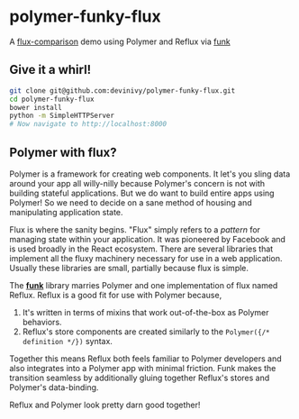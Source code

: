 # polymer-funky-flux
A [flux-comparison](https://github.com/voronianski/flux-comparison) demo using Polymer and Reflux via [funk](https://github.com/devinivy/funk)

## Give it a whirl!
```sh
git clone git@github.com:devinivy/polymer-funky-flux.git
cd polymer-funky-flux
bower install
python -m SimpleHTTPServer
# Now navigate to http://localhost:8000
```

## Polymer with flux?
Polymer is a framework for creating web components.  It let's you sling data around your app all willy-nilly because Polymer's concern is not with building stateful applications.  But we do want to build entire apps using Polymer!  So we need to decide on a sane method of housing and manipulating application state.

Flux is where the sanity begins.  "Flux" simply refers to a _pattern_ for managing state within your application.  It was pioneered by Facebook and is used broadly in the React ecosystem.  There are several libraries that implement all the fluxy machinery necessary for use in a web application.  Usually these libraries are small, partially because flux is simple.

The [**funk**](https://github.com/devinivy/funk) library marries Polymer and one implementation of flux named Reflux.  Reflux is a good fit for use with Polymer because,

  1. It's written in terms of mixins that work out-of-the-box as Polymer behaviors.
  2. Reflux's store components are created similarly to the `Polymer({/* definition */})` syntax.

Together this means Reflux both feels familiar to Polymer developers and also integrates into a Polymer app with minimal friction.  Funk makes the transition seamless by additionally gluing together Reflux's stores and Polymer's data-binding.

Reflux and Polymer look pretty darn good together!
